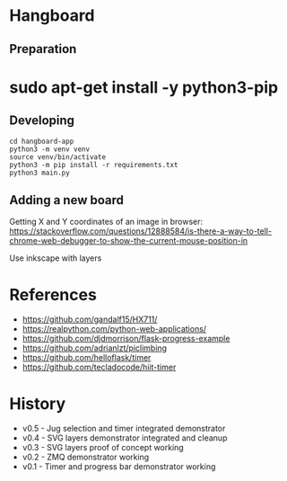 # Hangboard 


## Preparation
# sudo apt-get install -y python3-pip


## Developing
```
cd hangboard-app
python3 -m venv venv
source venv/bin/activate
python3 -m pip install -r requirements.txt
python3 main.py
```

## Adding a new board
Getting X and Y coordinates of an image in browser:
https://stackoverflow.com/questions/12888584/is-there-a-way-to-tell-chrome-web-debugger-to-show-the-current-mouse-position-in

Use inkscape with layers

# References
+ https://github.com/gandalf15/HX711/
+ https://realpython.com/python-web-applications/
+ https://github.com/djdmorrison/flask-progress-example
+ https://github.com/adrianlzt/piclimbing
+ https://github.com/helloflask/timer
+ https://github.com/tecladocode/hiit-timer

# History
- v0.5 - Jug selection and timer integrated demonstrator
- v0.4 - SVG layers demonstrator integrated and cleanup
- v0.3 - SVG layers proof of concept working
- v0.2 - ZMQ demonstrator working
- v0.1 - Timer and progress bar demonstrator working